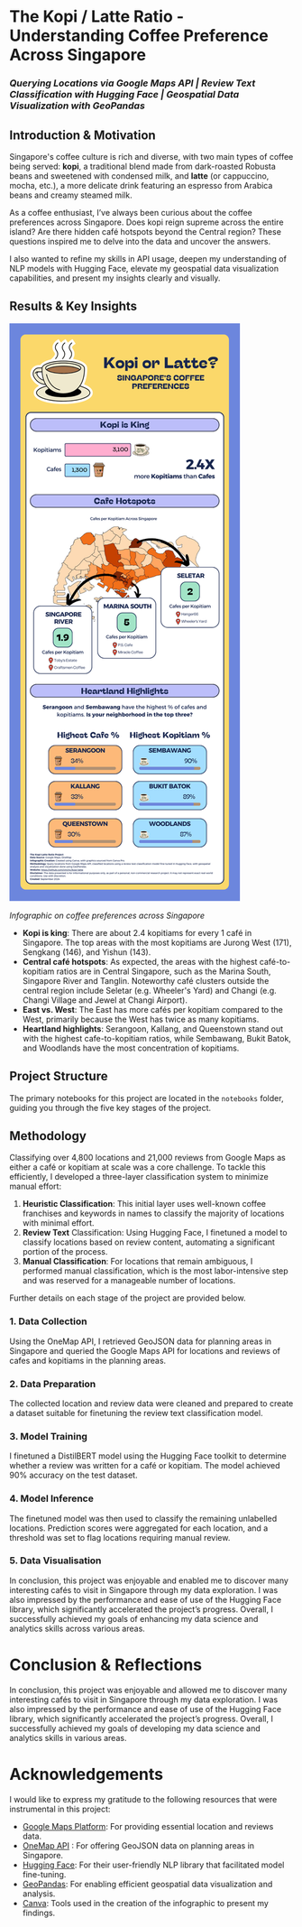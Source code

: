 # The Kopi / Latte Ratio - Understanding Coffee Preference Across Singapore 
### _Querying Locations via Google Maps API | Review Text Classification with Hugging Face | Geospatial Data Visualization with GeoPandas_

## Introduction & Motivation
Singapore's coffee culture is rich and diverse, with two main types of coffee being served: **kopi**, a traditional blend made from dark-roasted Robusta beans and sweetened with condensed milk, and **latte** (or cappuccino, mocha, etc.), a more delicate drink featuring an espresso from Arabica beans and creamy steamed milk.

As a coffee enthusiast, I’ve always been curious about the coffee preferences across Singapore. Does kopi reign supreme across the entire island? Are there hidden café hotspots beyond the Central region? These questions inspired me to delve into the data and uncover the answers.

I also wanted to refine my skills in API usage, deepen my understanding of NLP models with Hugging Face, elevate my geospatial data visualization capabilities, and present my insights clearly and visually.

## Results & Key Insights
![Infographic on coffee preferences across Singapore](img/kopi_latte_infographic.png? "Coffee preferences across Singapore")

_Infographic on coffee preferences across Singapore_

- **Kopi is king**: There are about 2.4 kopitiams for every 1 café in Singapore. The top areas with the most kopitiams are Jurong West (171), Sengkang (146), and Yishun (143).
- **Central café hotspots**: As expected, the areas with the highest café-to-kopitiam ratios are in Central Singapore, such as the Marina South, Singapore River and Tanglin. Noteworthy café clusters outside the central region include Seletar (e.g. Wheeler's Yard) and Changi (e.g. Changi Village and Jewel at Changi Airport).
- **East vs. West**: The East has more cafés per kopitiam compared to the West, primarily because the West has twice as many kopitiams.
- **Heartland highlights**: Serangoon, Kallang, and Queenstown stand out with the highest cafe-to-kopitiam ratios, while Sembawang, Bukit Batok, and Woodlands have the most concentration of kopitiams.

## Project Structure
The primary notebooks for this project are located in the `notebooks` folder, guiding you through the five key stages of the project. 

## Methodology
Classifying over 4,800 locations and 21,000 reviews from Google Maps as either a café or kopitiam at scale was a core challenge. To tackle this efficiently, I developed a three-layer classification system to minimize manual effort:
  
1. **Heuristic Classification**: This initial layer uses well-known coffee franchises and keywords in names to classify the majority of locations with minimal effort.
2. **Review Text** Classification: Using Hugging Face, I finetuned a model to classify locations based on review content, automating a significant portion of the process.
3. **Manual Classification**: For locations that remain ambiguous, I performed manual classification, which is the most labor-intensive step and was reserved for a manageable number of locations.

Further details on each stage of the project are provided below.

### 1. Data Collection
Using the OneMap API, I retrieved GeoJSON data for planning areas in Singapore and queried the Google Maps API for locations and reviews of cafes and kopitiams in the planning areas.

### 2. Data Preparation
The collected location and review data were cleaned and prepared to create a dataset suitable for finetuning the review text classification model.

### 3. Model Training
I finetuned a DistilBERT model using the Hugging Face toolkit to determine whether a review was written for a café or kopitiam. The model achieved 90% accuracy on the test dataset.

### 4. Model Inference
The finetuned model was then used to classify the remaining unlabelled locations. Prediction scores were aggregated for each location, and a threshold was set to flag locations requiring manual review.

### 5. Data Visualisation
In conclusion, this project was enjoyable and enabled me to discover many interesting cafés to visit in Singapore through my data exploration. I was also impressed by the performance and ease of use of the Hugging Face library, which significantly accelerated the project’s progress. Overall, I successfully achieved my goals of enhancing my data science and analytics skills across various areas.

# Conclusion & Reflections
In conclusion, this project was enjoyable and allowed me to discover many interesting cafés to visit in Singapore through my data exploration. I was also impressed by the performance and ease of use of the Hugging Face library, which significantly accelerated the project’s progress. Overall, I successfully achieved my goals of developing my data science and analytics skills in various areas.

# Acknowledgements
I would like to express my gratitude to the following resources that were instrumental in this project:

- [Google Maps Platform](https://mapsplatform.google.com/): For providing essential location and reviews data.
- [OneMap API](https://www.onemap.gov.sg/apidocs/) : For offering GeoJSON data on planning areas in Singapore.
- [Hugging Face](https://huggingface.co/): For their user-friendly NLP library that facilitated model fine-tuning.
- [GeoPandas](https://geopandas.org/en/stable/): For enabling efficient geospatial data visualization and analysis.
- [Canva](https://www.canva.com/): Tools used in the creation of the infographic to present my findings.
